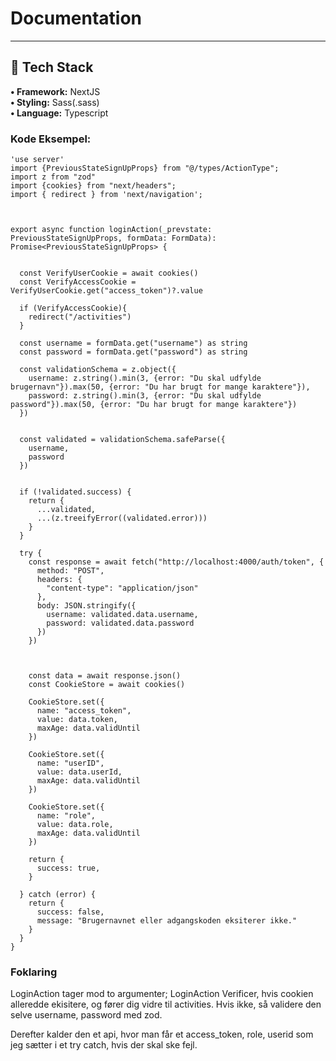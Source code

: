 # Documentation

---

## 🔨 Tech Stack
**• Framework:** NextJS  
**• Styling:** Sass(.sass)  
**• Language:** Typescript


### Kode Eksempel:
```tsx
'use server'
import {PreviousStateSignUpProps} from "@/types/ActionType";
import z from "zod"
import {cookies} from "next/headers";
import { redirect } from 'next/navigation';



export async function loginAction(_prevstate: PreviousStateSignUpProps, formData: FormData): Promise<PreviousStateSignUpProps> {


  const VerifyUserCookie = await cookies()
  const VerifyAccessCookie = VerifyUserCookie.get("access_token")?.value

  if (VerifyAccessCookie){
    redirect("/activities")
  }

  const username = formData.get("username") as string
  const password = formData.get("password") as string

  const validationSchema = z.object({
    username: z.string().min(3, {error: "Du skal udfylde brugernavn"}).max(50, {error: "Du har brugt for mange karaktere"}),
    password: z.string().min(3, {error: "Du skal udfylde password"}).max(50, {error: "Du har brugt for mange karaktere"})
  })


  const validated = validationSchema.safeParse({
    username,
    password
  })


  if (!validated.success) {
    return {
      ...validated,
      ...(z.treeifyError((validated.error)))
    }
  }

  try {
    const response = await fetch("http://localhost:4000/auth/token", {
      method: "POST",
      headers: {
        "content-type": "application/json"
      },
      body: JSON.stringify({
        username: validated.data.username,
        password: validated.data.password
      })
    })



    const data = await response.json()
    const CookieStore = await cookies()

    CookieStore.set({
      name: "access_token",
      value: data.token,
      maxAge: data.validUntil
    })

    CookieStore.set({
      name: "userID",
      value: data.userId,
      maxAge: data.validUntil
    })

    CookieStore.set({
      name: "role",
      value: data.role,
      maxAge: data.validUntil
    })

    return {
      success: true,
    }

  } catch (error) {
    return {
      success: false,
      message: "Brugernavnet eller adgangskoden eksiterer ikke."
    }
  }
}
```


### Foklaring
LoginAction tager mod to argumenter;
LoginAction Verificer, hvis cookien alleredde ekisitere, og fører dig vidre til activities.
Hvis ikke, så validere den selve username, password med zod.

Derefter kalder den et api, hvor man får et access_token, role, userid som jeg sætter i et try catch, hvis der skal ske fejl.